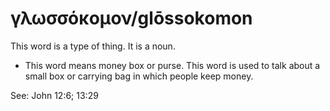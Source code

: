 # γλωσσόκομον/glōssokomon
This word is a type of thing. It is a noun.

* This word means money box or purse. This word is used to talk about a small box or carrying bag in which people keep money.

See: John 12:6; 13:29
